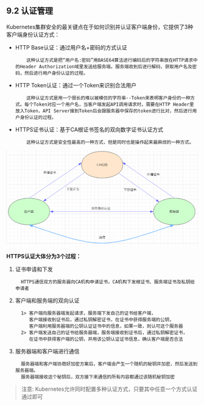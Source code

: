 ## 9.2 认证管理

Kubernetes集群安全的最关键点在于如何识别并认证客户端身份，它提供了3种客户端身份认证方式：

- HTTP Base认证：通过用户名+密码的方式认证

  ```
      这种认证方式是把“用户名:密码”用BASE64算法进行编码后的字符串放在HTTP请求中的Header Authorization域里发送给服务端。服务端收到后进行解码，获取用户名及密码，然后进行用户身份认证的过程。
  ```

- HTTP Token认证：通过一个Token来识别合法用户

  ```
      这种认证方式是用一个很长的难以被模仿的字符串--Token来表明客户身份的一种方式。每个Token对应一个用户名，当客户端发起API调用请求时，需要在HTTP Header里放入Token，API Server接到Token后会跟服务器中保存的token进行比对，然后进行用户身份认证的过程。
  ```

- HTTPS证书认证：基于CA根证书签名的双向数字证书认证方式

  ```
      这种认证方式是安全性最高的一种方式，但是同时也是操作起来最麻烦的一种方式。
  ```

![img](../assets/image-20200518211037434.png)

**HTTPS认证大体分为3个过程：**

1. 证书申请和下发

   ```
     HTTPS通信双方的服务器向CA机构申请证书，CA机构下发根证书、服务端证书及私钥给申请者
   ```

2. 客户端和服务端的双向认证

   ```
     1> 客户端向服务器端发起请求，服务端下发自己的证书给客户端，
        客户端接收到证书后，通过私钥解密证书，在证书中获得服务端的公钥，
        客户端利用服务器端的公钥认证证书中的信息，如果一致，则认可这个服务器
     2> 客户端发送自己的证书给服务器端，服务端接收到证书后，通过私钥解密证书，
        在证书中获得客户端的公钥，并用该公钥认证证书信息，确认客户端是否合法
   ```

3. 服务器端和客户端进行通信

   ```
     服务器端和客户端协商好加密方案后，客户端会产生一个随机的秘钥并加密，然后发送到服务器端。
     服务器端接收这个秘钥后，双方接下来通信的所有内容都通过该随机秘钥加密
   ```

> 注意: Kubernetes允许同时配置多种认证方式，只要其中任意一个方式认证通过即可
